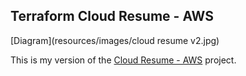 ## Terraform Cloud Resume - AWS

[Diagram](resources/images/cloud resume v2.jpg)

This is my version of the [Cloud Resume - AWS](https://cloudresumechallenge.dev/docs/the-challenge/aws/) project.